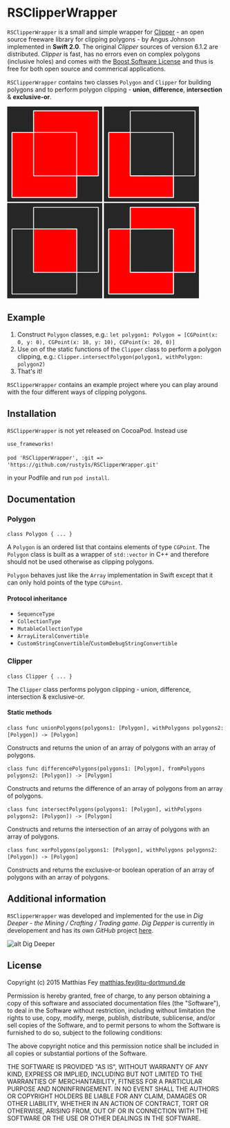 # RSClipperWrapper

`RSClipperWrapper` is a small and simple wrapper for [Clipper](http://www.angusj.com/delphi/clipper.php) - an open source freeware library for clipping polygons - by Angus Johnson implemented in **Swift 2.0**. The original *Clipper* sources of version 6.1.2 are distributed. *Clipper* is fast, has no errors even on complex polygons (inclusive holes) and comes with the [Boost Software License](http://www.boost.org/LICENSE_1_0.txt) and thus is free for both open source and commerical applications.

`RSClipperWrapper` contains two classes `Polygon` and `Clipper` for building polygons and to perform polygon clipping - **union**, **difference**, **intersection** & **exclusive-or**.

![alt Union](union.png)
![alt Difference](difference.png)
![alt Intersection](intersection.png)
![alt Xor](xor.png)

## Example

1. Construct `Polygon` classes, e.g.: `let polygon1: Polygon = [CGPoint(x: 0, y: 0), CGPoint(x: 10, y: 10), CGPoint(x: 20, 0)]`
2. Use on of the static functions of the `Clipper` class to perform a polygon clipping, e.g.: `Clipper.intersectPolygon(polygon1, withPolygon: polygon2)`
3. That's it!

`RSClipperWrapper` contains an example project where you can play around with the four different ways of clipping polygons.

## Installation

`RSClipperWrapper` is not yet released on CocoaPod. Instead use

```
use_frameworks!

pod 'RSClipperWrapper', :git => 'https://github.com/rusty1s/RSClipperWrapper.git'
```

in your Podfile and run `pod install`.

## Documentation

### Polygon

	class Polygon { ... }

A `Polygon` is an ordered list that contains elements of type `CGPoint`. The `Polygon` class is built as a wrapper of `std::vector` in C++ and therefore should not be used otherwise as clipping polygons.

`Polygon` behaves just like the `Array` implementation in Swift except that it can only hold points of the type `CGPoint`.

#### Protocol inheritance

* `SequenceType`
* `CollectionType`
* `MutableCollectionType`
* `ArrayLiteralConvertible`
* `CustomStringConvertible`/`CustomDebugStringConvertible` 

### Clipper

	class Clipper { ... }

The `Clipper` class performs polygon clipping -  union, difference, intersection & exclusive-or.

#### Static methods

	class func unionPolygons(polygons1: [Polygon], withPolygons polygons2: [Polygon]) -> [Polygon]

Constructs and returns the union of an array of polygons with an array of polygons.

	class func differencePolygons(polygons1: [Polygon], fromPolygons polygons2: [Polygon]) -> [Polygon]

Constructs and returns the difference of an array of polygons from an array of polygons.

	class func intersectPolygons(polygons1: [Polygon], withPolygons polygons2: [Polygon]) -> [Polygon]

Constructs and returns the intersection of an array of polygons with an array of polygons.

	class func xorPolygons(polygons1: [Polygon], withPolygons polygons2: [Polygon]) -> [Polygon]

Constructs and returns the exclusive-or boolean operation of an array of polygons with an array of polygons.

## Additional information

`RSClipperWrapper` was developed and implemented for the use in *Dig Deeper - the Mining / Crafting / Trading game*. *Dig Depper* is currently in developement and has its own *GitHub* project [here](../../../DigDeeper).

![alt Dig Deeper](../../../DigDeeper/blob/master/logo.png)

## License

Copyright (c) 2015 Matthias Fey <matthias.fey@tu-dortmund.de>

Permission is hereby granted, free of charge, to any person obtaining a copy of this software and associated documentation files (the "Software"), to deal in the Software without restriction, including without limitation the rights to use, copy, modify, merge, publish, distribute, sublicense, and/or sell copies of the Software, and to permit persons to whom the Software is furnished to do so, subject to the following conditions:

The above copyright notice and this permission notice shall be included in all copies or substantial portions of the Software.

THE SOFTWARE IS PROVIDED "AS IS", WITHOUT WARRANTY OF ANY KIND, EXPRESS OR IMPLIED, INCLUDING BUT NOT LIMITED TO THE WARRANTIES OF MERCHANTABILITY, FITNESS FOR A PARTICULAR PURPOSE AND NONINFRINGEMENT. IN NO EVENT SHALL THE AUTHORS OR COPYRIGHT HOLDERS BE LIABLE FOR ANY CLAIM, DAMAGES OR OTHER LIABILITY, WHETHER IN AN ACTION OF CONTRACT, TORT OR OTHERWISE, ARISING FROM, OUT OF OR IN CONNECTION WITH THE SOFTWARE OR THE USE OR OTHER DEALINGS IN THE SOFTWARE.